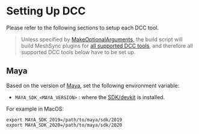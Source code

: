 # Setting Up DCC

Please refer to the following sections to setup each DCC tool.

> Unless specified by [MakeOptionalArguments](MakeOptionalArguments.md), 
the build script will build MeshSync plugins for [all supported DCC tools](../../README.md), 
and therefore all supported DCC tools below have to be set up.

## Maya

Based on the version of [Maya](https://www.autodesk.com/products/maya/overview), set the following environment variable:
* `MAYA_SDK_<MAYA_VERSION>` : 
  where the [SDK/devkit](https://www.autodesk.com/developer-network/platform-technologies/maya) is installed.

For example in MacOS:
``` 
export MAYA_SDK_2019=/path/to/maya/sdk/2019
export MAYA_SDK_2020=/path/to/maya/sdk/2020
``` 

